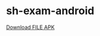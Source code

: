 # sh-exam-android

<a id="raw-url" href="https://github.com/lekcool/sh-exam-android/blob/master/app-debug.apk">Download FILE APK</a>
